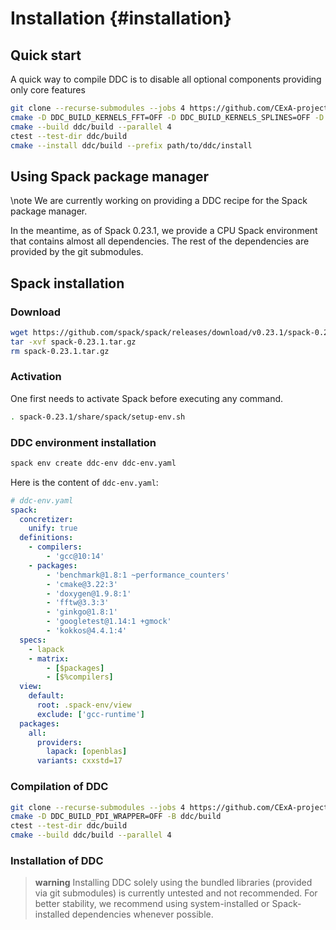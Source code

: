 # Installation {#installation}

<!--
Copyright (C) The DDC development team, see COPYRIGHT.md file

SPDX-License-Identifier: MIT
-->

## Quick start

A quick way to compile DDC is to disable all optional components providing only core features

```bash
git clone --recurse-submodules --jobs 4 https://github.com/CExA-project/ddc.git
cmake -D DDC_BUILD_KERNELS_FFT=OFF -D DDC_BUILD_KERNELS_SPLINES=OFF -D DDC_BUILD_PDI_WRAPPER=OFF -B ddc/build
cmake --build ddc/build --parallel 4
ctest --test-dir ddc/build
cmake --install ddc/build --prefix path/to/ddc/install
```

## Using Spack package manager

\note We are currently working on providing a DDC recipe for the Spack package manager.

In the meantime, as of Spack 0.23.1, we provide a CPU Spack environment that contains almost all dependencies. The rest of the dependencies are provided by the git submodules.

## Spack installation

### Download

```bash
wget https://github.com/spack/spack/releases/download/v0.23.1/spack-0.23.1.tar.gz
tar -xvf spack-0.23.1.tar.gz
rm spack-0.23.1.tar.gz
```

### Activation

One first needs to activate Spack before executing any command.

```bash
. spack-0.23.1/share/spack/setup-env.sh
```

### DDC environment installation

```bash
spack env create ddc-env ddc-env.yaml
```

Here is the content of `ddc-env.yaml`:

```yaml
# ddc-env.yaml
spack:
  concretizer:
    unify: true
  definitions:
    - compilers:
        - 'gcc@10:14'
    - packages:
        - 'benchmark@1.8:1 ~performance_counters'
        - 'cmake@3.22:3'
        - 'doxygen@1.9.8:1'
        - 'fftw@3.3:3'
        - 'ginkgo@1.8:1'
        - 'googletest@1.14:1 +gmock'
        - 'kokkos@4.4.1:4'
  specs:
    - lapack
    - matrix:
        - [$packages]
        - [$%compilers]
  view:
    default:
      root: .spack-env/view
      exclude: ['gcc-runtime']
  packages:
    all:
      providers:
        lapack: [openblas]
      variants: cxxstd=17
```

### Compilation of DDC

```bash
git clone --recurse-submodules --jobs 4 https://github.com/CExA-project/ddc.git
cmake -D DDC_BUILD_PDI_WRAPPER=OFF -B ddc/build
ctest --test-dir ddc/build
cmake --build ddc/build --parallel 4
```

### Installation of DDC

> **warning** Installing DDC solely using the bundled libraries (provided via git submodules) is currently untested and not recommended. For better stability, we recommend using system-installed or Spack-installed dependencies whenever possible.
